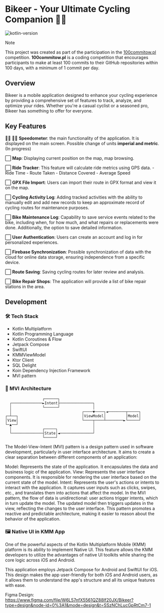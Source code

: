 # Bikeer - Your Ultimate Cycling Companion 🚴‍♂️

![kotlin-version](https://img.shields.io/badge/kotlin-1.9.22-blue)
> [!NOTE]  
> This project was created as part of the participation in the [100commitow.pl](https://100commitow.pl) competition.
**100commitow.pl** is a coding competition that encourages participants to make at least 100 commits to their GitHub repositories within 100 days, with a minimum of 1 commit per day.

## Overview

Bikeer is a mobile application designed to enhance your cycling experience by providing a comprehensive set of features to track, analyze, and optimize your rides. Whether you're a casual cyclist or a seasoned pro, Bikeer has something to offer for everyone.

## Key Features
🤖✅ 🍏🔄 **Speedometer**: the main functionality of the application. It is displayed on the main screen. Possible change of units **imperial and metric**. (In progress)

⬜️ **Map**: Displaying current position on the map, map browsing.

⬜️ **Ride Tracker**: This feature will calculate ride metrics using GPS data.
    - Ride Time
    - Route Taken
    - Distance Covered
    - Average Speed

⬜️ **GPX File Import**: Users can import their route in GPX format and view it on the map.

⬜️ **Cycling Activity Log**: Adding tracked activities with the ability to manually edit and add new records to keep an approximate record of cycling routes for maintenance purposes.

⬜️ **Bike Maintenance Log**: Capability to save service events related to the bike, including when, for how much, and what repairs or replacements were done. Additionally, the option 
to save detailed information.

⬜️ **User Authentication**: Users can create an account and log in for personalized experiences.

⬜️ **Firebase Synchronization**: Possible synchronization of data with the cloud for online data storage, ensuring independence from a specific device.

⬜️ **Route Saving**: Saving cycling routes for later review and analysis.

⬜️ **Bike Repair Shops**: The application will provide a list of bike repair stations in the area.

## Development

### 🛠️ Tech Stack

- Kotlin Multiplatform
- Kotlin Programming Language
- Kotlin Coroutines & Flow
- Jetpack Compose
- SwiftUI
- KMMViewModel
- Ktor Client
- SQL Delight
- Koin Dependency Injection Framework
- MVI pattern

### 📂 MVI Architecture 
```
                 ┌──────┐                                     
  ┌──────────────►Intent├───────────────┐                     
  │              └──────┘               │                     
  │                                ┌────▼────┐◄────────┬─────┐
┌─┴──┐                             │ViewModel│         │Model│
│View│                             └────┬────┴────────►└─────┘
└─▲──┘                                  │                     
  │              ┌─────┐                │                     
  └──────────────┤State│◄───────────────┘                     
                 └─────┘                                      
```

The Model-View-Intent (MVI) pattern is a design pattern used in software development, particularly in user interface architecture. It aims to create a clear separation between different components of an application:

Model: Represents the state of the application. It encapsulates the data and business logic of the application.
View: Represents the user interface components. It is responsible for rendering the user interface based on the current state of the model.
Intent: Represents the user's actions or intents to interact with the application. It captures user inputs such as clicks, swipes, etc., and translates them into actions that affect the model.
In the MVI pattern, the flow of data is unidirectional: user actions trigger intents, which in turn update the model. The updated model then triggers updates in the view, reflecting the changes to the user interface. This pattern promotes a reactive and predictable architecture, making it easier to reason about the behavior of the application.

### 🖼️ Native UI in KMM App

One of the powerful aspects of the Kotlin Multiplatform Mobile (KMM) platform is its ability to implement Native UI. This feature allows the KMM developers to utilize the advantages of native UI toolkits while sharing the core logic across iOS and Android.

This application employs Jetpack Compose for Android and SwiftUI for iOS. This design makes the app user-friendly for both iOS and Android users, as it allows them to understand the app's structure and all its unique features with ease.

Figma Design: https://www.figma.com/file/W6L57nfX5561QZ88If20JX/Bikeer?type=design&node-id=0%3A1&mode=design&t=SSzNChLucGpRtCm7-1
